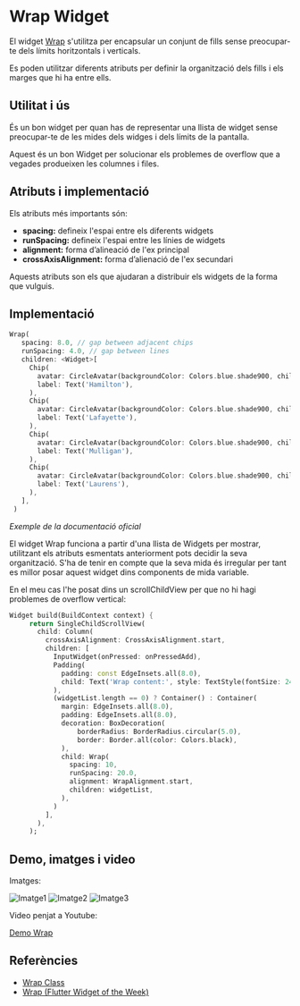 # Wrap Widget

El widget [Wrap](https://api.flutter.dev/flutter/widgets/Wrap-class.html) s'utilitza per encapsular un conjunt de fills sense preocupar-te dels límits horitzontals i verticals. 

Es poden utilitzar diferents atributs per definir la organització dels fills i els marges que hi ha entre ells.

## Utilitat i ús

És un bon widget per quan has de representar una llista de widget sense preocupar-te de les mides dels widges i dels límits de la pantalla.

Aquest és un bon Widget per solucionar els problemes de overflow que a vegades produeixen les columnes i files.

## Atributs i implementació

Els atributs més importants són:

- **spacing:** defineix l'espai entre els diferents widgets
- **runSpacing:** defineix l'espai entre les línies de widgets
- **alignment:** forma d’alineació de l'ex principal
- **crossAxisAlignment:** forma d’alienació de l'ex secundari

Aquests atributs son els que ajudaran a distribuir els widgets de la forma que vulguis.

## Implementació

```dart
Wrap(
   spacing: 8.0, // gap between adjacent chips
   runSpacing: 4.0, // gap between lines
   children: <Widget>[
     Chip(
       avatar: CircleAvatar(backgroundColor: Colors.blue.shade900, child: Text('AH')),
       label: Text('Hamilton'),
     ),
     Chip(
       avatar: CircleAvatar(backgroundColor: Colors.blue.shade900, child: Text('ML')),
       label: Text('Lafayette'),
     ),
     Chip(
       avatar: CircleAvatar(backgroundColor: Colors.blue.shade900, child: Text('HM')),
       label: Text('Mulligan'),
     ),
     Chip(
       avatar: CircleAvatar(backgroundColor: Colors.blue.shade900, child: Text('JL')),
       label: Text('Laurens'),
     ),
   ],
 )
```
 *Exemple de la documentació oficial*
 
El widget Wrap funciona a partir d'una llista de Widgets per mostrar, utilitzant els atributs esmentats anteriorment pots decidir la seva organització.
S'ha de tenir en compte que la seva mida és irregular per tant es millor posar aquest widget dins components de mida variable. 

En el meu cas l'he posat dins un scrollChildView per que no hi hagi problemes de overflow vertical:
```dart
Widget build(BuildContext context) {
     return SingleChildScrollView(
       child: Column(
         crossAxisAlignment: CrossAxisAlignment.start,
         children: [
           InputWidget(onPressed: onPressedAdd),
           Padding(
             padding: const EdgeInsets.all(8.0),
             child: Text('Wrap content:', style: TextStyle(fontSize: 24),),
           ),
           (widgetList.length == 0) ? Container() : Container(
             margin: EdgeInsets.all(8.0),
             padding: EdgeInsets.all(8.0),
             decoration: BoxDecoration(
                 borderRadius: BorderRadius.circular(5.0),
                 border: Border.all(color: Colors.black),
             ),
             child: Wrap(
               spacing: 10,
               runSpacing: 20.0,
               alignment: WrapAlignment.start,
               children: widgetList,
             ),
           )
         ],
       ),
     );
```

## Demo, imatges i video

Imatges:

![Imatge1](https://github.com/mromerobos/wrap_widget_demo/blob/main/imatges/Captura1.PNG)
![Imatge2](https://github.com/mromerobos/wrap_widget_demo/blob/main/imatges/Captura2.PNG)
![Imatge3](https://github.com/mromerobos/wrap_widget_demo/blob/main/imatges/Captura3.PNG)

Video penjat a Youtube:

[Demo Wrap](https://youtu.be/s43UfLWf7kA)



## Referències

- [Wrap Class](https://api.flutter.dev/flutter/widgets/Wrap-class.html)
- [Wrap (Flutter Widget of the Week)](https://www.youtube.com/watch?v=z5iw2SeFx2M)

